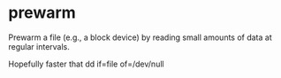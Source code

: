 prewarm
=======

Prewarm a file (e.g., a block device) by reading small amounts of data at regular intervals.

Hopefully faster that dd if=file of=/dev/null
